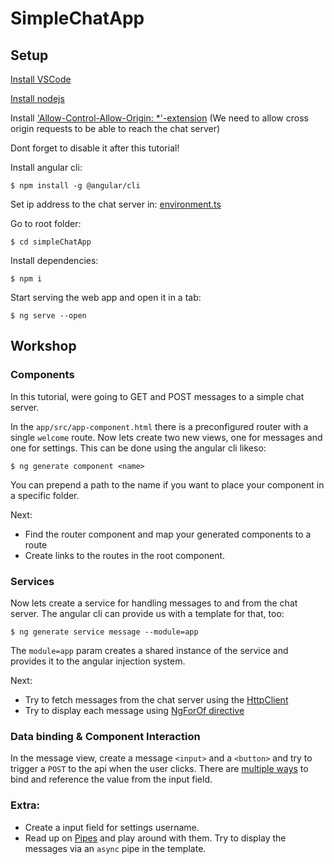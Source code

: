 # SimpleChatApp

## Setup

[Install VSCode](https://www.google.com)

[Install nodejs](https://nodejs.org/en/download/)

Install ['Allow-Control-Allow-Origin: *'-extension](https://chrome.google.com/webstore/detail/allow-control-allow-origi/nlfbmbojpeacfghkpbjhddihlkkiljbi?hl=en)
(We need to allow cross origin requests to be able to reach the chat server)

Dont forget to disable it after this tutorial!

Install angular cli:

`$ npm install -g @angular/cli`

Set ip address to the chat server in: [environment.ts](./src/environments/environment.ts)

Go to root folder:

`$ cd simpleChatApp`

Install dependencies:

`$ npm i`

Start serving the web app and open it in a tab:

`$ ng serve --open`

## Workshop

### Components

In this tutorial, were going to GET and POST messages to a simple chat server.

In the `app/src/app-component.html` there is a preconfigured router with a single `welcome` route.
Now lets create two new views, one for messages and one for settings. This can be done using the angular cli likeso:

`$ ng generate component <name>`

You can prepend a path to the name if you want to place your component in a specific folder.

Next:
- Find the router component and map your generated components to a route
- Create links to the routes in the root component. 

### Services

Now lets create a service for handling messages to and from the chat server. The angular cli can provide us with a template for that, too:

`$ ng generate service message --module=app`

The `module=app` param creates a shared instance of the service and provides it to the angular injection system.

Next:
- Try to fetch messages from the chat server using the [HttpClient](https://angular.io/guide/http) 
- Try to display each message using [NgForOf directive](https://angular.io/api/common/NgForOf)

### Data binding & Component Interaction

In the message view, create a message `<input>` and a `<button>` and try to trigger a `POST` to the api when the user clicks. There are [multiple ways](https://angular.io/guide/template-syntax) to bind and reference the value from the input field.

### Extra:

- Create a input field for settings username.
- Read up on [Pipes](https://angular.io/guide/pipes) and play around with them. Try to display the messages via an `async` pipe in the template.
